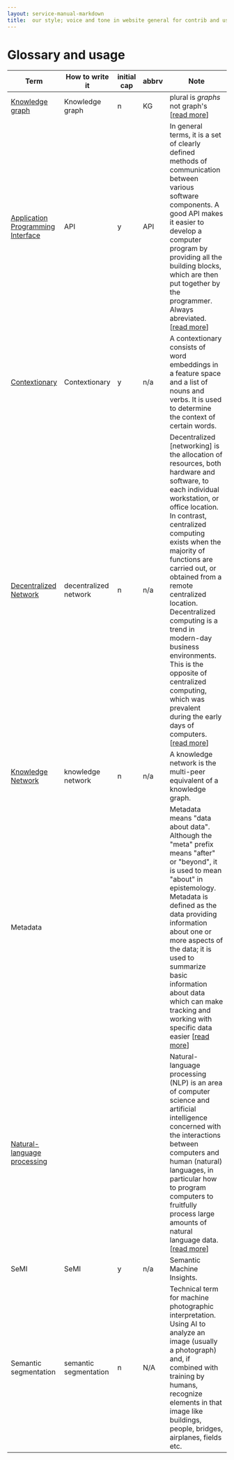 ```yaml
---
layout: service-manual-markdown
title:  our style; voice and tone in website general for contrib and user
---
```


# Glossary and usage

| Term | How to write it | initial cap | abbrv | Note |
| --- | --- | --- | --- | --- |
| [Knowledge graph](#kg)<span id="kg"></span> | Knowledge graph | n | KG | plural is _graphs_ not graph's [<a href="https://en.wikipedia.org/wiki/Knowledge_Graph">read more</a>] |
|[Application Programming Interface](#api)<span id="api"></span> | API | y | API | In general terms, it is a set of clearly defined methods of communication between various software components. A good API makes it easier to develop a computer program by providing all the building blocks, which are then put together by the programmer. Always abreviated. [<a href="https://en.wikipedia.org/wiki/Application_programming_interface">read more</a>] |
| [Contextionary](#cny)<span id="cny"></span> | Contextionary | y | n/a | A contextionary consists of word embeddings in a feature space and a list of nouns and verbs. It is used to determine the context of certain words. |
| [Decentralized Network](#dn)<span id="dn"></span> | decentralized network | n | n/a | Decentralized [networking] is the allocation of resources, both hardware and software, to each individual workstation, or office location. In contrast, centralized computing exists when the majority of functions are carried out, or obtained from a remote centralized location. Decentralized computing is a trend in modern-day business environments. This is the opposite of centralized computing, which was prevalent during the early days of computers.[<a href="https://en.wikipedia.org/wiki/Decentralized_computing">read more</a>] |
| [Knowledge Network](#kn)<span id="kn"></span> | knowledge network | n | n/a | A knowledge network is the multi-peer equivalent of a knowledge graph. |
| Metadata | | | | Metadata means "data about data". Although the "meta" prefix means "after" or "beyond", it is used to mean "about" in epistemology. Metadata is defined as the data providing information about one or more aspects of the data; it is used to summarize basic information about data which can make tracking and working with specific data easier [<a href="https://en.wikipedia.org/wiki/Metadata">read more</a>] |
| [Natural-language processing](#nlp)<span id="nlp"></span> | | | | Natural-language processing (<abbr>NLP</abbr>) is an area of computer science and artificial intelligence concerned with the interactions between computers and human (natural) languages, in particular how to program computers to fruitfully process large amounts of natural language data.<br>[<a href="https://en.wikipedia.org/wiki/Natural-language_processing">read more</a>] |
| SeMI | SeMI | y | n/a | Semantic Machine Insights. |
| Semantic segmentation | semantic segmentation | n | N/A | Technical term for machine photographic interpretation. Using AI to analyze an image (usually a photograph) and, if combined with training by humans, recognize elements in that image like buildings, people, bridges, airplanes, fields etc. |
